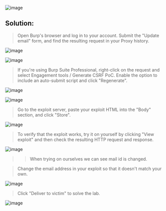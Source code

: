 ![image](https://github.com/udayk01/Web-Security/assets/52235763/c7bcfbb1-f90b-4542-8ce1-d6ec07f46308)

## Solution:

> Open Burp's browser and log in to your account. Submit the "Update email" form, and find the resulting request in your Proxy history.

![image](https://github.com/udayk01/Web-Security/assets/52235763/913aed73-7241-4ef4-b569-d4f7d87b7980)

![image](https://github.com/udayk01/Web-Security/assets/52235763/5b175c06-149f-4a7d-ab24-f881fa32eec4)

> If you're using Burp Suite Professional, right-click on the request and select Engagement tools / Generate CSRF PoC. Enable the option to include an auto-submit script and click "Regenerate".

![image](https://github.com/udayk01/Web-Security/assets/52235763/d4fbc68a-0883-43b9-bba2-28c2c4d5a29a)

![image](https://github.com/udayk01/Web-Security/assets/52235763/10f6f576-2397-4c91-b038-b642ca4ff42e)

> Go to the exploit server, paste your exploit HTML into the "Body" section, and click "Store".

![image](https://github.com/udayk01/Web-Security/assets/52235763/eebe22f8-8094-41b0-a194-4afbc0a66eb3)

> To verify that the exploit works, try it on yourself by clicking "View exploit" and then check the resulting HTTP request and response.

![image](https://github.com/udayk01/Web-Security/assets/52235763/8e67f44f-a21e-4580-96ca-67fe05c1d37f)

>> When trying on ourselves we can see mail id is changed.

> Change the email address in your exploit so that it doesn't match your own.

![image](https://github.com/udayk01/Web-Security/assets/52235763/805d0fb0-5e6b-450a-8bb2-d8a43bf2dda0)

> Click "Deliver to victim" to solve the lab.

![image](https://github.com/udayk01/Web-Security/assets/52235763/ee357ce0-ae1f-4d52-8d6a-5348f0c15843)
